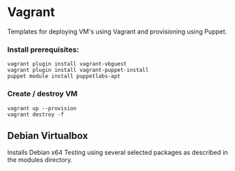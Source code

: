 # Vagrant
Templates for deploying VM's using Vagrant and provisioning using Puppet.

### Install prerequisites:
```
vagrant plugin install vagrant-vbguest
vagrant plugin install vagrant-puppet-install
puppet module install puppetlabs-apt
```

### Create / destroy VM
```
vagrant up --provision
vagrant destroy -f
```

## Debian Virtualbox
Installs Debian x64 Testing using several selected packages as described in the modules directory.